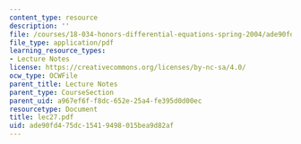 ```yaml
---
content_type: resource
description: ''
file: /courses/18-034-honors-differential-equations-spring-2004/ade90fd475dc15419498015bea9d82af_lec27.pdf
file_type: application/pdf
learning_resource_types:
- Lecture Notes
license: https://creativecommons.org/licenses/by-nc-sa/4.0/
ocw_type: OCWFile
parent_title: Lecture Notes
parent_type: CourseSection
parent_uid: a967ef6f-f8dc-652e-25a4-fe395d0d00ec
resourcetype: Document
title: lec27.pdf
uid: ade90fd4-75dc-1541-9498-015bea9d82af
---
```

